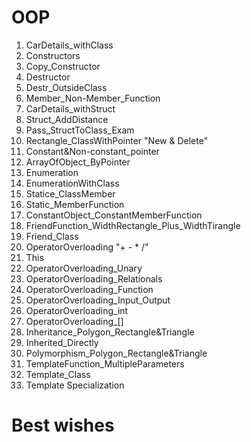 # OOP
01. CarDetails_withClass
02. Constructors
03. Copy_Constructor
04. Destructor
05. Destr_OutsideClass
06. Member_Non-Member_Function
07. CarDetails_withStruct
08. Struct_AddDistance
09. Pass_StructToClass_Exam
10. Rectangle_ClassWithPointer "New & Delete"
11. Constant&Non-constant_pointer
12. ArrayOfObject_ByPointer
13. Enumeration
14. EnumerationWithClass
15. Statice_ClassMember
16. Static_MemberFunction
17. ConstantObject_ConstantMemberFunction
18. FriendFunction_WidthRectangle_Plus_WidthTirangle
19. Friend_Class
20. OperatorOverloading "+ - * /"
21. This
22. OperatorOverloading_Unary
23. OperatorOverloading_Relationals
24. OperatorOverloading_Function
25. OperatorOverloading_Input_Output
26. OperatorOverloading_int
27. OperatorOverloading_[]
28. Inheritance_Polygon_Rectangle&Triangle
29. Inherited_Directly
30. Polymorphism_Polygon_Rectangle&Triangle
31. TemplateFunction_MultipleParameters
32. Template_Class
33. Template Specialization

# Best wishes
